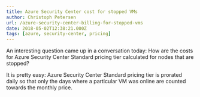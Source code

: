 ```yaml
---
title: Azure Security Center cost for stopped VMs
author: Christoph Petersen
url: /azure-security-center-billing-for-stopped-vms
date: 2018-05-02T12:38:21.000Z
tags: [azure, security-center, pricing]
---
```


An interesting question came up in a conversation today: How are the costs for Azure Security Center Standard pricing tier calculated for nodes that are stopped?

It is pretty easy: Azure Security Center Standard pricing tier is prorated daily so that only the days where a particular VM was online are counted towards the monthly price.
